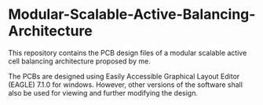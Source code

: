 # Modular-Scalable-Active-Balancing-Architecture

This repository contains the PCB design files of a modular scalable active cell balancing architecture proposed by me. 

The PCBs are designed using Easily Accessible Graphical Layout Editor (EAGLE) 7.1.0 for windows. 
However, other versions of the software shall also be used for viewing and further modifying the design.